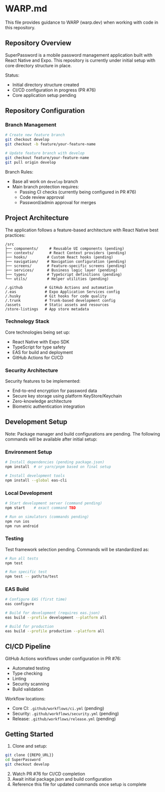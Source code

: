 # WARP.md

This file provides guidance to WARP (warp.dev) when working with code in this repository.

## Repository Overview

SuperPassword is a mobile password management application built with React Native and Expo. This repository is currently under initial setup with core directory structure in place.

Status:

- Initial directory structure created
- CI/CD configuration in progress (PR #76)
- Core application setup pending

## Repository Configuration

### Branch Management

```bash path=null start=null
# Create new feature branch
git checkout develop
git checkout -b feature/your-feature-name

# Update feature branch with develop
git checkout feature/your-feature-name
git pull origin develop
```

Branch Rules:

- Base all work on `develop` branch
- Main branch protection requires:
  - Passing CI checks (currently being configured in PR #76)
  - Code review approval
  - Password/admin approval for merges

## Project Architecture

The application follows a feature-based architecture with React Native best practices:

```text path=null start=null
/src
├── components/     # Reusable UI components (pending)
├── contexts/       # React Context providers (pending)
├── hooks/         # Custom React hooks (pending)
├── navigation/    # Navigation configuration (pending)
├── screens/       # Feature-specific screens (pending)
├── services/      # Business logic layer (pending)
├── types/         # TypeScript definitions (pending)
└── utils/         # Helper utilities (pending)

/.github          # GitHub Actions and automation
/.eas             # Expo Application Services config
/.husky           # Git hooks for code quality
/.trunk           # Trunk-based development config
/assets           # Static assets and resources
/store-listings   # App store metadata
```

### Technology Stack

Core technologies being set up:

- React Native with Expo SDK
- TypeScript for type safety
- EAS for build and deployment
- GitHub Actions for CI/CD

### Security Architecture

Security features to be implemented:

- End-to-end encryption for password data
- Secure key storage using platform KeyStore/Keychain
- Zero-knowledge architecture
- Biometric authentication integration

## Development Setup

Note: Package manager and build configurations are pending. The following commands will be available after initial setup:

### Environment Setup

```bash path=null start=null
# Install dependencies (pending package.json)
npm install  # or yarn/pnpm based on final setup

# Install development tools
npm install --global eas-cli
```

### Local Development

```bash path=null start=null
# Start development server (command pending)
npm start    # exact command TBD

# Run on simulators (commands pending)
npm run ios
npm run android
```

### Testing

Test framework selection pending. Commands will be standardized as:

```bash path=null start=null
# Run all tests
npm test

# Run specific test
npm test -- path/to/test
```

### EAS Build

```bash path=null start=null
# Configure EAS (first time)
eas configure

# Build for development (requires eas.json)
eas build --profile development --platform all

# Build for production
eas build --profile production --platform all
```

## CI/CD Pipeline

GitHub Actions workflows under configuration in PR #76:

- Automated testing
- Type checking
- Linting
- Security scanning
- Build validation

Workflow locations:

- Core CI: `.github/workflows/ci.yml` (pending)
- Security: `.github/workflows/security.yml` (pending)
- Release: `.github/workflows/release.yml` (pending)

## Getting Started

1. Clone and setup:

```bash path=null start=null
git clone {{REPO_URL}}
cd SuperPassword
git checkout develop
```

2. Watch PR #76 for CI/CD completion
3. Await initial package.json and build configuration
4. Reference this file for updated commands once setup is complete

